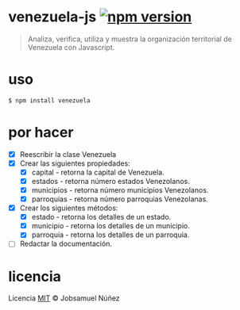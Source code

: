 # venezuela-js [![npm version](https://badge.fury.io/js/venezuela.svg)](http://badge.fury.io/js/venezuela)

> Analiza, verifica, utiliza y muestra la organización territorial de Venezuela con Javascript.

# uso

```bash
$ npm install venezuela
```

# por hacer

- [x] Reescribir la clase Venezuela
- [x] Crear las siguientes propiedades:
    - [x] capital - retorna la capital de Venezuela.
    - [x] estados - retorna número estados Venezolanos.
    - [x] municipios - retorna número municipios Venezolanos.
    - [x] parroquias - retorna número parroquias Venezolanas.
- [x] Crear los siguientes métodos:
    - [x] estado - retorna los detalles de un estado.
    - [x] municipio - retorna los detalles de un municipio.
    - [x] parroquia - retorna los detalles de un parroquia.
- [ ] Redactar la documentación.

# licencia

Licencia [MIT](http://opensource.org/licenses/MIT) :copyright: Jobsamuel Núñez
